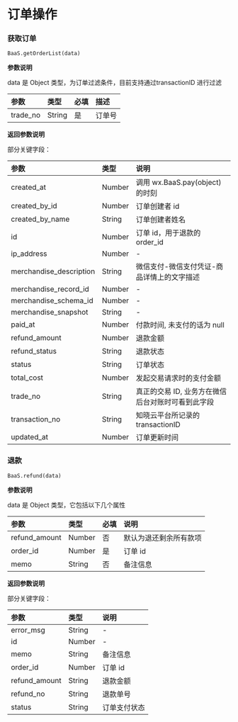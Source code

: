 # 订单操作

### 获取订单

`BaaS.getOrderList(data)`

**参数说明**

data 是 Object 类型，为订单过滤条件，目前支持通过transactionID 进行过滤

| 参数      | 类型   | 必填 | 描述 |
| :------- | :----- | :-- | :-- |
| trade_no | String | 是  | 订单号 |

**返回参数说明**

部分关键字段：

| 参数                    | 类型    | 说明 |
| :---------------------- | :----- | :-- |
| created_at              | Number | 调用 wx.BaaS.pay(object) 的时刻 |
| created_by_id           | Number | 订单创建者 id |
| created_by_name         | String | 订单创建者姓名 |
| id                      | Number | 订单 id，用于退款的 order_id |
| ip_address              | Number | - |
| merchandise_description | String | 微信支付-微信支付凭证-商品详情上的文字描述 |
| merchandise_record_id   | Number | - |
| merchandise_schema_id   | Number | - |
| merchandise_snapshot    | String | - |
| paid_at                 | Number | 付款时间, 未支付的话为 null |
| refund_amount           | Number | 退款金额 |
| refund_status           | String | 退款状态 |
| status                  | String | 订单状态 |
| total_cost              | Number | 发起交易请求时的支付金额 |
| trade_no                | String | 真正的交易 ID, 业务方在微信后台对账时可看到此字段 |
| transaction_no          | String | 知晓云平台所记录的 transactionID |
| updated_at              | Number | 订单更新时间 |


### 退款

`BaaS.refund(data)`

**参数说明**

data 是 Object 类型，它包括以下几个属性

| 参数           | 类型   | 必填 | 说明 |
| :------------ | :----- | :-- | :-- |
| refund_amount | Number | 否  | 默认为退还剩余所有款项  |
| order_id      | Number | 是  | 订单 id |
| memo          | String | 否  | 备注信息 |

**返回参数说明**

部分关键字段：

| 参数           | 类型   | 说明 |
| :------------ | :----- | :-- |
| error_msg     | String | - |
| id            | Number | - |
| memo          | String | 备注信息 |
| order_id      | Number | 订单 id |
| refund_amount | String | 退款金额 |
| refund_no     | String | 退款单号 |
| status        | String | 订单支付状态 |